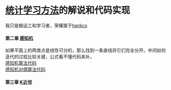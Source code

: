# [统计学习方法](https://www.amazon.cn/统计学习方法-李航/dp/B007TSFMTA/ref=sr_1_1?ie=UTF8&qid=1497429144&sr=8-1&keywords=统计学习)的解说和代码实现

我只是搬运工和学习者，荣耀属于[hankcs](http://www.hankcs.com/about/)   

#### 第二章 [感知机](http://www.hankcs.com/ml/the-perceptron.html)   
如果平面上的两类点是线性可分的，那么找到一条直线将它们完全分开。中间如何迭代的过程比较关键，公式看不懂代码来补。   
[感知机算法代码](https://github.com/youngspring1/statlearning/blob/master/21.perceptron.py)   
[感知机对偶算法代码](https://github.com/youngspring1/statlearning/blob/master/22.perceptron.py)   

#### 第三章 [K近邻](http://www.hankcs.com/ml/k-nearest-neighbor-method.html)